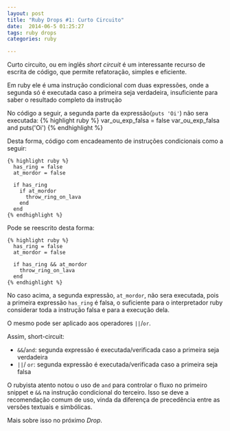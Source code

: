 ```yaml
---
layout: post
title: "Ruby Drops #1: Curto Circuito"
date:  2014-06-5 01:25:27
tags: ruby drops
categories: ruby

---
```


Curto circuito, ou em inglês _short circuit_ é um interessante recurso de
escrita de código, que permite refatoração, simples e eficiente.

Em ruby ele  é uma instrução condicional com duas expressões, onde a segunda só é executada caso
a primeira seja verdadeira, insuficiente para saber o resultado completo da instrução

No código a seguir, a segunda parte da expressão(`puts 'Oi'`) não sera executada:
    {% highlight ruby %}
      var_ou_exp_falsa = false
      var_ou_exp_falsa and puts('Oi')
    {% endhighlight %}

Desta forma, código com encadeamento de instruções condicionais como a seguir:

    {% highlight ruby %}
      has_ring = false
      at_mordor = false

      if has_ring
        if at_mordor
          throw_ring_on_lava
        end
      end
    {% endhighlight %}

Pode se reescrito desta forma:

    {% highlight ruby %}
      has_ring = false
      at_mordor = false

      if has_ring && at_mordor
        throw_ring_on_lava
      end
    {% endhighlight %}

No caso acima, a segunda expressão, `at_mordor`, não sera executada, pois a
primeira expressão `has_ring` é falsa, o suficiente para o interpretador ruby
considerar toda a instrução falsa e para a execução dela.

O mesmo pode ser aplicado aos operadores `||`/`or`.

Assim, short-circuit:

 - `&&`/`and`: segunda expressão é executada/verificada caso a primeira seja verdadeira
 - `||`/ `or`: segunda expressão é executada/verificada caso a primeira seja falsa


O rubyista atento notou o uso de `and` para controlar o fluxo no primeiro snippet e `&&` na instrução condicional do terceiro.
Isso se deve a recomendação comum de uso, vinda da diferença de precedência entre as versões textuais e simbólicas.

Mais sobre isso no próximo _Drop_.




